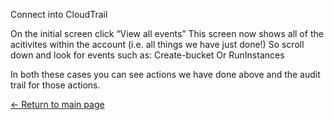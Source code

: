 Connect into CloudTrail

On the initial screen click “View all events”
This screen now shows all of the acitivites within the account (i.e. all things we have just done!)
So scroll down and look for events such as:
Create-bucket
Or RunInstances

In both these cases you can see actions we have done above and the audit trail for those actions.


[<- Return to main page](/README.md)